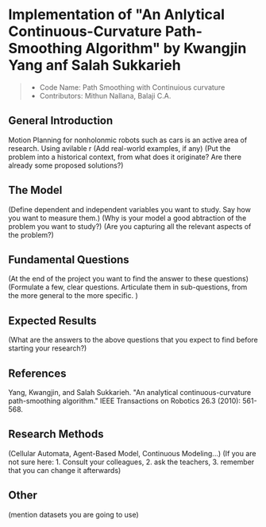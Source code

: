 # Implementation of "An Anlytical Continuous-Curvature Path-Smoothing Algorithm" by Kwangjin Yang anf Salah Sukkarieh

> * Code Name: Path Smoothing with Continuious curvature
> * Contributors: Mithun Nallana, Balaji C.A. 

## General Introduction

Motion Planning for nonholonmic robots such as cars is an active area of research. Using avilable r
(Add real-world examples, if any)
(Put the problem into a historical context, from what does it originate? Are there already some proposed solutions?)

## The Model

(Define dependent and independent variables you want to study. Say how you want to measure them.) (Why is your model a good abtraction of the problem you want to study?) (Are you capturing all the relevant aspects of the problem?)


## Fundamental Questions

(At the end of the project you want to find the answer to these questions)
(Formulate a few, clear questions. Articulate them in sub-questions, from the more general to the more specific. )


## Expected Results

(What are the answers to the above questions that you expect to find before starting your research?)


## References 

Yang, Kwangjin, and Salah Sukkarieh. "An analytical continuous-curvature path-smoothing algorithm." IEEE Transactions on Robotics 26.3 (2010): 561-568.


## Research Methods

(Cellular Automata, Agent-Based Model, Continuous Modeling...) (If you are not sure here: 1. Consult your colleagues, 2. ask the teachers, 3. remember that you can change it afterwards)


## Other

(mention datasets you are going to use)
